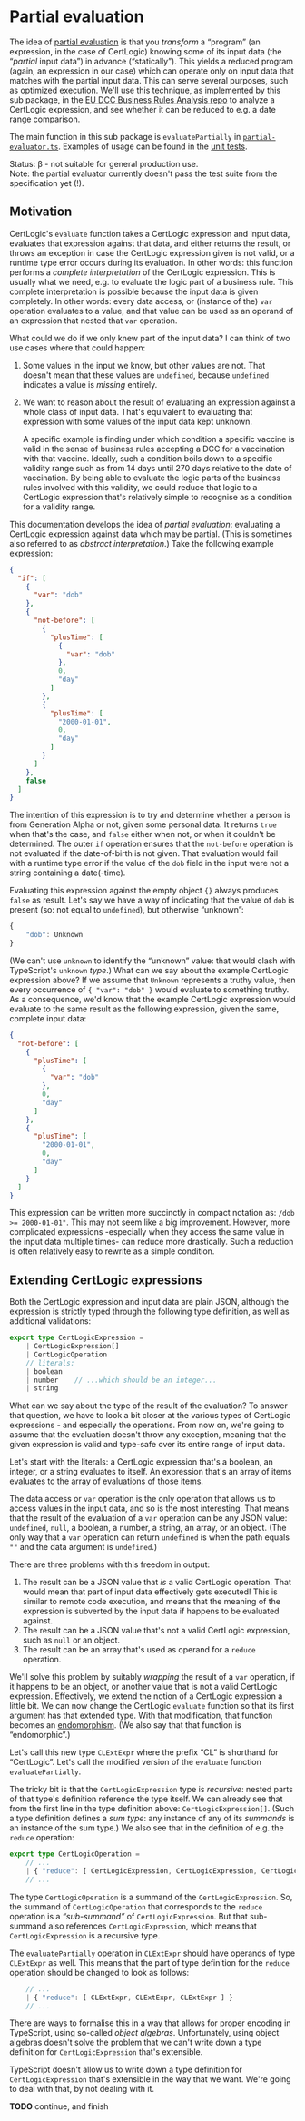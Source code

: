 # Partial evaluation

The idea of [partial evaluation](https://en.wikipedia.org/wiki/Partial_evaluation) is that you _transform_ a “program” (an expression, in the case of CertLogic) knowing some of its input data (the “_partial_ input data”) in advance (“statically”).
This yields a reduced program (again, an expression in our case) which can operate only on input data that matches with the partial input data.
This can serve several purposes, such as optimized execution.
We'll use this technique, as implemented by this sub package, in the [EU DCC Business Rules Analysis repo](https://github.com/ehn-dcc-development/eu-dcc-business-rules-analysis) to analyze a CertLogic expression, and see whether it can be reduced to e.g. a date range comparison.

The main function in this sub package is `evaluatePartially` in [`partial-evaluator.ts`](./partial-evaluator.ts).
Examples of usage can be found in the [unit tests](../test/partial-evaluator/test-partial-evaluator.ts).

Status: &beta; - not suitable for general production use. <br/>
Note: the partial evaluator currently doesn't pass the test suite from the specification yet (!).


## Motivation

CertLogic's `evaluate` function takes a CertLogic expression and input data, evaluates that expression against that data, and either returns the result, or throws an exception in case the CertLogic expression given is not valid, or a runtime type error occurs during its evaluation.
In other words: this function performs a _complete interpretation_ of the CertLogic expression.
This is usually what we need, e.g. to evaluate the logic part of a business rule.
This complete interpretation is possible because the input data is given completely.
In other words: every data access, or (instance of the) `var` operation evaluates to a value, and that value can be used as an operand of an expression that nested that `var` operation.

What could we do if we only knew part of the input data?
I can think of two use cases where that could happen:

1. Some values in the input we know, but other values are not.
    That doesn't mean that these values are `undefined`, because `undefined` indicates a value is *missing* entirely.
2. We want to reason about the result of evaluating an expression against a whole class of input data.
    That's equivalent to evaluating that expression with some values of the input data kept unknown.

    A specific example is finding under which condition a specific vaccine is valid in the sense of business rules accepting a DCC for a vaccination with that vaccine.
    Ideally, such a condition boils down to a specific validity range such as from 14 days until 270 days relative to the date of vaccination.
    By being able to evaluate the logic parts of the business rules involved with this validity, we could reduce that logic to a CertLogic expression that's relatively simple to recognise as a condition for a validity range.

This documentation develops the idea of _partial evaluation_: evaluating a CertLogic expression against data which may be partial.
(This is sometimes also referred to as _abstract interpretation_.)
Take the following example expression:

```json
{
  "if": [
    {
      "var": "dob"
    },
    {
      "not-before": [
        {
          "plusTime": [
            {
              "var": "dob"
            },
            0,
            "day"
          ]
        },
        {
          "plusTime": [
            "2000-01-01",
            0,
            "day"
          ]
        }
      ]
    },
    false
  ]
}
```

The intention of this expression is to try and determine whether a person is from Generation Alpha or not, given some personal data.
It returns `true` when that's the case, and `false` either when not, or when it couldn't be determined.
The outer `if` operation ensures that the `not-before` operation is not evaluated if the date-of-birth is not given.
That evaluation would fail with a runtime type error if the value of the `dob` field in the input were not a string containing a date(-time).

Evaluating this expression against the empty object `{}` always produces `false` as result.
Let's say we have a way of indicating that the value of `dob` is present (so: not equal to `undefined`), but otherwise “unknown”:

```typescript
{
    "dob": Unknown
}
```

(We can't use `unknown` to identify the “unknown” value: that would clash with TypeScript's `unknown` _type_.) 
What can we say about the example CertLogic expression above?
If we assume that `Unknown` represents a truthy value, then every occurrence of `{ "var": "dob" }` would evaluate to something truthy.
As a consequence, we'd know that the example CertLogic expression would evaluate to the same result as the following expression, given the same, complete input data:

```json
{
  "not-before": [
    {
      "plusTime": [
        {
          "var": "dob"
        },
        0,
        "day"
      ]
    },
    {
      "plusTime": [
        "2000-01-01",
        0,
        "day"
      ]
    }
  ]
}
```

This expression can be written more succinctly in compact notation as: `/dob >= 2000-01-01"`.
This may not seem like a big improvement.
However, more complicated expressions -especially when they access the same value in the input data multiple times- can reduce more drastically.
Such a reduction is often relatively easy to rewrite as a simple condition.


## Extending CertLogic expressions

Both the CertLogic expression and input data are plain JSON, although the expression is strictly typed through the following type definition, as well as additional validations:

```typescript
export type CertLogicExpression =
    | CertLogicExpression[]
    | CertLogicOperation
    // literals:
    | boolean
    | number    // ...which should be an integer...
    | string
```

What can we say about the type of the result of the evaluation?
To answer that question, we have to look a bit closer at the various types of CertLogic expressions - and especially the operations.
From now on, we're going to assume that the evaluation doesn't throw any exception, meaning that the given expression is valid and type-safe over its entire range of input data.

Let's start with the literals: a CertLogic expression that's a boolean, an integer, or a string evaluates to itself.
An expression that's an array of items evaluates to the array of evaluations of those items.

The data access or `var` operation is the only operation that allows us to access values in the input data, and so is the most interesting.
That means that the result of the evaluation of a `var` operation can be any JSON value: `undefined`, `null`, a boolean, a number, a string, an array, or an object.
(The only way that a `var` operation can return `undefined` is when the path equals `""` and the data argument is `undefined`.)

There are three problems with this freedom in output:

1. The result can be a JSON value that _is_ a valid CertLogic operation.
   That would mean that part of input data effectively gets executed!
   This is similar to remote code execution, and means that the meaning of the expression is subverted by the input data if happens to be evaluated against.
2. The result can be a JSON value that's not a valid CertLogic expression, such as `null` or an object.
3. The result can be an array that's used as operand for a `reduce` operation.

We'll solve this problem by suitably _wrapping_ the result of a `var` operation, if it happens to be an object, or another value that is not a valid CertLogic expression.
Effectively, we extend the notion of a CertLogic expression a little bit.
We can now change the CertLogic `evaluate` function so that its first _<expr>_ argument has that extended type.
With that modification, that function becomes an [endomorphism](https://en.wikipedia.org/wiki/Endomorphism).
(We also say that that function is “endomorphic”.)

Let's call this new type `CLExtExpr` where the prefix “CL” is shorthand for “CertLogic”.
Let's call the modified version of the `evaluate` function `evaluatePartially`.

The tricky bit is that the `CertLogicExpression` type is _recursive_: nested parts of that type's definition reference the type itself.
We can already see that from the first line in the type definition above: `CertLogicExpression[]`.
(Such a type definition defines a _sum type_: any instance of any of its _summands_ is an instance of the sum type.)
We also see that in the definition of e.g. the `reduce` operation:

```typescript
export type CertLogicOperation =
    // ...
    | { "reduce": [ CertLogicExpression, CertLogicExpression, CertLogicExpression ] }
    // ...
```

The type `CertLogicOperation` is a summand of the `CertLogicExpression`.
So, the summand of `CertLogicOperation` that corresponds to the `reduce` operation is a _“sub-summand”_ of `CertLogicExpression`.
But that sub-summand also references `CertLogicExpression`, which means that `CertLogicExpression` is a recursive type.

The `evaluatePartially` operation in `CLExtExpr` should have operands of type `CLExtExpr` as well.
This means that the part of type definition for the `reduce` operation should be changed to look as follows:

```typescript
    // ...
    | { "reduce": [ CLExtExpr, CLExtExpr, CLExtExpr ] }
    // ...
```

There are ways to formalise this in a way that allows for proper encoding in TypeScript, using so-called _object algebras_.
Unfortunately, using object algebras doesn't solve the problem that we can't write down a type definition for `CertLogicExpression` that's extensible.

TypeScript doesn't allow us to write down a type definition for `CertLogicExpression` that's extensible in the way that we want.
We're going to deal with that, by not dealing with it.

**TODO**  continue, and finish

